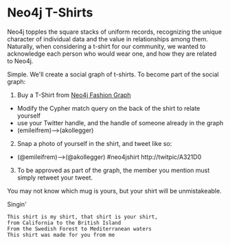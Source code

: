 Neo4j T-Shirts
==============

Neo4j topples the square stacks of uniform records, recognizing the unique character
of individual data and the value in relationships among them. Naturally, when considering
a t-shirt for our community, we wanted to acknowledge each person who would wear one,
and how they are related to Neo4j.

Simple. We'll create a social graph of t-shirts. To become part of the social graph:

1. Buy a T-Shirt from [Neo4j Fashion Graph](http://neo4j.spreadshirt.com)
  - Modify the Cypher match query on the back of the shirt to relate yourself
  - use your Twitter handle, and the handle of someone already in the graph
  - (emileifrem)--&gt;(akollegger)
2. Snap a photo of yourself in the shirt, and tweet like so:
  - (@emileifrem)--&gt;(@akollegger) #neo4jshirt http://twitpic/A321D0
3. To be approved as part of the graph, the member you mention must simply retweet your tweet. 

You may not know which mug is yours, but your shirt will be unmistakeable.

Singin'

    This shirt is my shirt, that shirt is your shirt, 
    from California to the British Island
    From the Swedish Forest to Mediterranean waters
    This shirt was made for you from me


